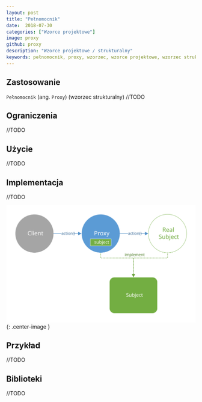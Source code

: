 ```yaml
---
layout: post
title: "Pełnomocnik"
date:  2018-07-30
categories: ["Wzorce projektowe"]
image: proxy
github: proxy
description: "Wzorce projektowe / strukturalny"
keywords: pełnomocnik, proxy, wzorzec, wzorce projektowe, wzorzec strukturalny, design patterns, android, java, programowanie, programming"
---
```


## Zastosowanie
`Pełnomocnik` (ang. `Proxy`) (wzorzec strukturalny)
//TODO

## Ograniczenia
//TODO

## Użycie
//TODO

## Implementacja
//TODO

![Pełnomocnik diagram](/assets/img/diagrams/proxy.svg){: .center-image }

## Przykład
//TODO

## Biblioteki
//TODO
